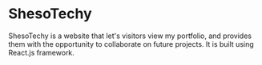 # ShesoTechy
ShesoTechy is a website that let's visitors view my portfolio, and provides them with the opportunity to collaborate on future projects. It is built using React.js framework. 
